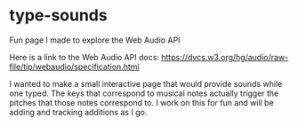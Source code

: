 type-sounds
===========

Fun page I made to explore the Web Audio API

Here is a link to the Web Audio API docs: https://dvcs.w3.org/hg/audio/raw-file/tip/webaudio/specification.html

I wanted to make a small interactive page that would provide sounds while one typed.
The keys that correspond to musical notes actually trigger the pitches that those notes correspond to.
I work on this for fun and will be adding and tracking additions as I go.
